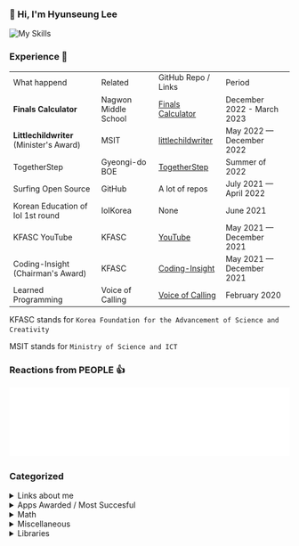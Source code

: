 ### 👋 Hi, I'm Hyunseung Lee

![My Skills](https://skillicons.dev/icons?i=ts,js,html,css,vue,python,nuxt,svelte,react)

### Experience 👔
<table>
    <tr>
        <td>What happend</td>
        <td>Related</td>
        <td>GitHub Repo / Links</td>
        <td>Period</td>
    </tr>
    <tr>
        <td><strong>Finals Calculator</strong></td>
        <td>Nagwon Middle School</td>
        <td><a href="https://github.com/HyunseungLee-Travis/FinalsCalcualtor">Finals Calculator</a></td>
        <td>December 2022 - March 2023</td>
    </tr>
    <tr>
        <td><strong>Littlechildwriter</strong> (Minister&#39;s Award)</td>
        <td>MSIT</td>
        <td><a href="https://github.com/HyunseungLee-Travis/littlechildwriter">littlechildwriter</a></td>
        <td>May 2022 — December 2022</td>
    </tr>
    <tr>
        <td>TogetherStep</td>
        <td>Gyeongi-do BOE</td>
        <td><a href="https://github.com/togetherstep">TogetherStep</a></td>
        <td>Summer of 2022</td>
    </tr>
    <tr>
        <td>Surfing Open Source</td>
        <td>GitHub</td>
        <td>A lot of repos</td>
        <td>July 2021 — April 2022</td>
    </tr>
    <tr>
        <td>Korean Education of IoI 1st round</td>
        <td>IoIKorea</td>
        <td>None</td>
        <td>June 2021</td>
    </tr>
    <tr>
        <td>KFASC YouTube</td>
        <td>KFASC</td>
        <td><a href="https://www.youtube.com/@coding-insight2429">YouTube</a></td>
        <td>May 2021 — December 2021</td>
    </tr>
    <tr>
        <td>Coding-Insight (Chairman&#39;s Award)</td>
        <td>KFASC</td>
        <td><a href="https://github.com/HyunseungLee-Travis/Coding-Insight">Coding-Insight</a></td>
        <td>May 2021 — December 2021</td>
    </tr>
    <tr>
        <td>Learned Programming</td>
        <td>Voice of Calling</td>
        <td><a href="https://www.facebook.com/voiceofcalling/">Voice of Calling</a></td>
        <td>February 2020</td>
    </tr>
</table>

KFASC stands for `Korea Foundation for the Advancement of Science and Creativity`

MSIT stands for `Ministry of Science and ICT`

### Reactions from PEOPLE 👍

<img src="./metrics.plugin.reactions.svg" alt="svg reactions" />

### Categorized

<details>
    <summary>Links about me</summary>
    <ul>
        <li><a href="https://www.forbes.com/sites/nextavenue/2021/01/05/eldera-the-new-global-intergenerational-mentoring-program/?sh=75942761f2f8">Forbes</a></li>
        <li><a href="https://www.amazon.com/Beautiful-Theorems-that-Changed-Math/dp/B08L7H65L2">Amazon</a></li>
        <li><a href="https://www.nextavenue.org/eldera-the-new-global-intergenerational-mentoring-program">Next Avenue</a></li>
        <li><a href="https://www.washingtonpost.com/lifestyle/2021/12/03/seniors-loneliness-solutions-technology-virtual-reality/">Washington Post</a></li>
        <li><a href="https://m.facebook.com/story.php?story_fbid=pfbid0HLS4C9WgnG7bVLwGzVhpvSMCrq4gHxozZVnbQW66pY4W6cmzx3jNVm5nzUwLDWNol&id=101096427922750&m_entstream_source=timeline&__tn__=%2As%2As-R">Facebook</a>
        <li><a href="https://m.kmib.co.kr/view.asp?arcid=0015066564">국민일보</a></li>
        <li><a href="https://news.nate.com/view/20201001n13122">네이트 뉴스</a></li>
    </ul>
</details>

<details>
    <summary>Apps Awarded / Most Succesful</summary>
    <ul>
        <li><a href="https://github.com/HyunseungLee-Travis/littlechildwriter">littlechildwriter</a></li>
        <li><a href="https://github.com/HyunseungLee-Travis/FinalsCalculator">Finals Calculator</a></li>
        <li><a href="https://github.com/HyunseungLee-Travis/Coding-Insight">Coding-Insight</a></li>
    </ul>
</details>

<details>
    <summary>Math</summary>
    <ul>
        <li><a href="https://github.com/HyunseungLee-Travis/RootFormula">Root Formula</a></li>
        <li><a href="https://github.com/HyunseungLee-Travis/Ari">Ari</a></li>
    </ul>
</details>

<details>
    <summary>Miscellaneous</summary>
    <ul>
        <li><a href="https://github.com/HyunseungLee-Travis/custom-brave-filter">Custom Brave Filter</a></li>
        <li><a href="https://github.com/HyunseungLee-Travis/my_memes">Memes</a></li>
        <li><a href="https://github.com/HyunseungLee-Travis/Chatbot-Maria">Chatbot Maria</a></li>
        <li><a href="https://github.com/HyunseungLee-Travis/Tori">Tori</a></li>
    </ul>
</details>

<details>
    <summary>Libraries</summary>
    <ul>
        <li><a href="https://github.com/HyunseungLee-Travis/browser-barcodescanner">Browser-BarcodeScanner</a></li>
    </ul>
</details>
